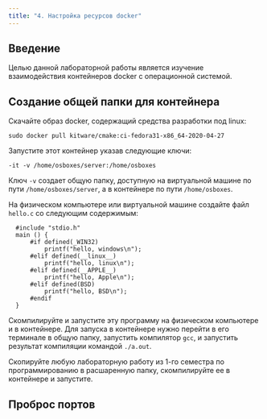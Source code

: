 ```yaml
---
title: "4. Настройка ресурсов docker"
---
```

## Введение

Целью данной лабораторной работы является изучение взаимодействия контейнеров docker с операционной системой.

## Создание общей папки для контейнера

Скачайте образ docker, содержащий средства разработки под linux:

```
sudo docker pull kitware/cmake:ci-fedora31-x86_64-2020-04-27
```

Запустите этот контейнер указав следующие ключи:

```
-it -v /home/osboxes/server:/home/osboxes
```

Ключ ```-v``` создает общую папку, доступную на виртуальной машине по пути ```/home/osboxes/server```, а в контейнере по пути ```/home/osboxes```.

На физическом компьютере или виртуальной машине создайте файл ```hello.c``` со следующим содержимым:

```
  #include "stdio.h"
  main () {
      #if defined(_WIN32)
          printf("hello, windows\n");
      #elif defined(__linux__)
          printf("hello, linux\n");
      #elif defined(__APPLE__)
          printf("hello, Apple\n");
      #elif defined(BSD)
          printf("hello, BSD\n"); 
      #endif
  }
```

Скомпилируйте и запустите эту программу на физическом компьютере и в контейнере. Для запуска в контейнере нужно перейти в его терминале в общую папку, запустить компилятор ```gcc```, и запустить результат компиляции командой ```./a.out```.

Скопируйте любую лабораторную работу из 1-го семестра по программированию в расшаренную папку, скомпилируйте ее в контейнере и запустите.

## Проброс портов




